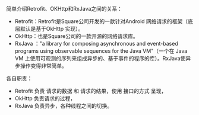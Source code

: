 
简单介绍Retrofit、OKHttp和RxJava之间的关系：

- Retrofit：Retrofit是Square公司开发的一款针对Android 网络请求的框架（底层默认是基于OkHttp 实现）。
- OkHttp：也是Square公司的一款开源的网络请求库。
- RxJava ："a library for composing asynchronous and event-based programs using observable sequences for the Java VM"（一个在 Java VM 上使用可观测的序列来组成异步的、基于事件的程序的库）。RxJava使异步操作变得非常简单。

各自职责：

- Retrofit 负责 请求的数据 和 请求的结果，使用 接口的方式 呈现，
- OkHttp 负责请求的过程，
- RxJava 负责异步，各种线程之间的切换。

